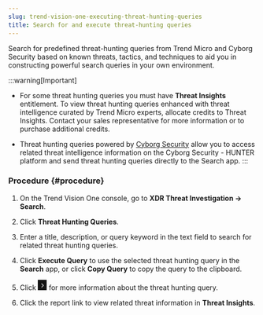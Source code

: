 ```yaml
---
slug: trend-vision-one-executing-threat-hunting-queries
title: Search for and execute threat-hunting queries
---
```


Search for predefined threat-hunting queries from Trend Micro and Cyborg Security based on known threats, tactics, and techniques to aid you in constructing powerful search queries in your own environment.

:::warning[Important]
- For some threat hunting queries you must have **Threat Insights** entitlement. To view threat hunting queries enhanced with threat intelligence curated by Trend Micro experts, allocate credits to Threat Insights. Contact your sales representative for more information or to purchase additional credits.

- Threat hunting queries powered by [Cyborg Security](cyborg-security-hunter-integration.md) allow you to access related threat intelligence information on the Cyborg Security - HUNTER platform and send threat hunting queries directly to the Search app.
:::

### Procedure {#procedure}

1.  On the Trend Vision One console, go to **XDR Threat Investigation → Search**.

2.  Click **Threat Hunting Queries**.

3.  Enter a title, description, or query keyword in the text field to search for related threat hunting queries.

4.  Click **Execute Query** to use the selected threat hunting query in the **Search** app, or click **Copy Query** to copy the query to the clipboard.

5.  Click ![](/images/expandIcon=GUID-20231214145353.webp) for more information about the threat hunting query.

6.  Click the report link to view related threat information in **Threat Insights**.
